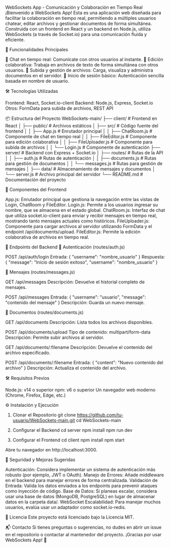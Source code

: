 WebSockets App - Comunicación y Colaboración en Tiempo Real
¡Bienvenido a WebSockets App! Esta es una aplicación web diseñada para facilitar la colaboración en tiempo real, permitiendo a múltiples usuarios chatear, editar archivos y gestionar documentos de forma simultánea. Construida con un frontend en React y un backend en Node.js, utiliza WebSockets (a través de Socket.io) para una comunicación fluida y eficiente.

🚀 Funcionalidades Principales

💬 Chat en tiempo real: Comunícate con otros usuarios al instante.
📝 Edición colaborativa: Trabaja en archivos de texto de forma simultánea con otros usuarios.
📁 Subida y gestión de archivos: Carga, visualiza y administra documentos en el servidor.
🔐 Inicio de sesión básico: Autenticación sencilla basada en nombre de usuario.


🛠️ Tecnologías Utilizadas

Frontend: React, Socket.io-client
Backend: Node.js, Express, Socket.io
Otros: FormData para subida de archivos, REST API


📦 Estructura del Proyecto
WebSockets-main/
├── client/                    # Frontend en React
│   ├── public/                # Archivos estáticos
│   ├── src/                   # Código fuente del frontend
│   │   ├── App.js             # Enrutador principal
│   │   ├── ChatRoom.js        # Componente de chat en tiempo real
│   │   ├── FileEditor.js      # Componente para edición colaborativa
│   │   ├── FileUploader.js    # Componente para subida de archivos
│   │   └── Login.js           # Componente de autenticación
├── server/                    # Backend con Express + Socket.io
│   ├── routes/                # Rutas de la API
│   │   ├── auth.js            # Rutas de autenticación
│   │   ├── documents.js       # Rutas para gestión de documentos
│   │   └── messages.js        # Rutas para gestión de mensajes
│   ├── data/                  # Almacenamiento de mensajes y documentos
│   └── server.js              # Archivo principal del servidor
└── README.md                  # Documentación del proyecto


🧠 Componentes del Frontend

App.js: Enrutador principal que gestiona la navegación entre las vistas de Login, ChatRoom y FileEditor.
Login.js: Permite a los usuarios ingresar su nombre, que se almacena en el estado global.
ChatRoom.js: Interfaz de chat que utiliza socket.io-client para enviar y recibir mensajes en tiempo real, mostrando tanto mensajes actuales como históricos.
FileUploader.js: Componente para cargar archivos al servidor utilizando FormData y el endpoint /api/documents/upload.
FileEditor.js: Permite la edición colaborativa de archivos en tiempo real.


🔌 Endpoints del Backend
📁 Autenticación (routes/auth.js)

POST /api/auth/login
Entrada: { "username": "nombre_usuario" }
Respuesta: { "message": "Inicio de sesión exitoso", "username": "nombre_usuario" }



📨 Mensajes (routes/messages.js)

GET /api/messages
Descripción: Devuelve el historial completo de mensajes.


POST /api/messages
Entrada: { "username": "usuario", "message": "contenido del mensaje" }
Descripción: Guarda un nuevo mensaje.



📄 Documentos (routes/documents.js)

GET /api/documents
Descripción: Lista todos los archivos disponibles.


POST /api/documents/upload
Tipo de contenido: multipart/form-data
Descripción: Permite subir archivos al servidor.


GET /api/documents/:filename
Descripción: Devuelve el contenido del archivo especificado.


POST /api/documents/:filename
Entrada: { "content": "Nuevo contenido del archivo" }
Descripción: Actualiza el contenido del archivo.




🛠️ Requisitos Previos

Node.js: v14 o superior
npm: v6 o superior
Un navegador web moderno (Chrome, Firefox, Edge, etc.)


⚙️ Instalación y Ejecución
1. Clonar el Repositorio
git clone https://github.com/tu-usuario/WebSockets-main.git
cd WebSockets-main

2. Configurar el Backend
cd server
npm install
npm run dev

3. Configurar el Frontend
cd client
npm install
npm start

Abre tu navegador en http://localhost:3000.

🔐 Seguridad y Mejoras Sugeridas

Autenticación: Considera implementar un sistema de autenticación más robusto (por ejemplo, JWT o OAuth).
Manejo de Errores: Añade middleware en el backend para manejar errores de forma centralizada.
Validación de Entrada: Valida los datos enviados a los endpoints para prevenir ataques como inyección de código.
Base de Datos: Si planeas escalar, considera usar una base de datos (MongoDB, PostgreSQL) en lugar de almacenar datos en la carpeta data/.
WebSocket Escalabilidad: Para manejar muchos usuarios, evalúa usar un adaptador como socket.io-redis.


📜 Licencia
Este proyecto está licenciado bajo la Licencia MIT.

📬 Contacto
Si tienes preguntas o sugerencias, no dudes en abrir un issue en el repositorio o contactar al mantenedor del proyecto.
¡Gracias por usar WebSockets App! 🎉
